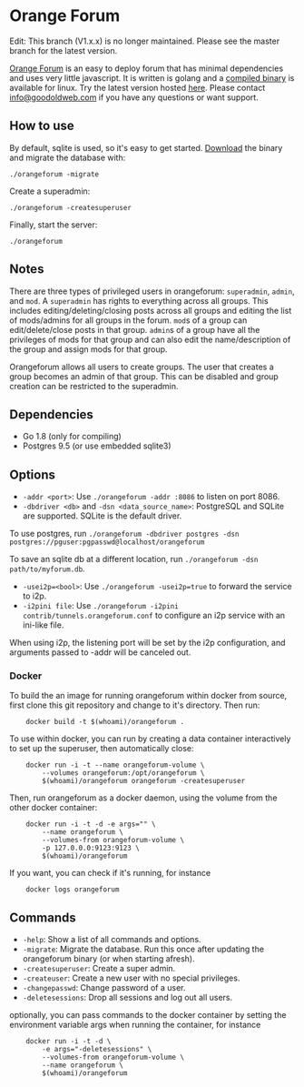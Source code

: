 Orange Forum
============

Edit: This branch (V1.x.x) is no longer maintained. Please see the master branch for the latest version.

[Orange Forum](http://www.goodoldweb.com/orangeforum/) is an easy to deploy forum that has minimal dependencies and uses very little javascript.
It is written is golang and a [compiled binary](https://github.com/s-gv/orangeforum/releases) is available for linux.
Try the latest version hosted [here](https://groups.goodoldweb.com/).
Please contact [info@goodoldweb.com](mailto:info@goodoldweb.com) if you have any questions or want support.

How to use
----------

By default, sqlite is used, so it's easy to get started.
[Download](https://github.com/s-gv/orangeforum/releases) the binary and migrate the database with:

```
./orangeforum -migrate
```

Create a superadmin:

```
./orangeforum -createsuperuser
```

Finally, start the server:

```
./orangeforum
```

Notes
-----

There are three types of privileged users in orangeforum: `superadmin`, `admin`, and `mod`. A `superadmin` has rights to
everything across all groups. This includes editing/deleting/closing posts across all groups and editing the list
of mods/admins for all groups in the forum. `mod`s of a group can edit/delete/close posts in that group. `admin`s of
a group have all the privileges of mods for that group and can also edit the name/description of the group and assign
mods for that group.

Orangeforum allows all users to create groups. The user that creates a group becomes an admin of that group.
This can be disabled and group creation can be restricted to the superadmin.

Dependencies
------------

- Go 1.8 (only for compiling)
- Postgres 9.5 (or use embedded sqlite3)

Options
-------

- `-addr <port>`: Use `./orangeforum -addr :8086` to listen on port 8086.
- `-dbdriver <db>` and `-dsn <data_source_name>`: PostgreSQL and SQLite are supported. SQLite is the default driver.

To use postgres, run `./orangeforum -dbdriver postgres -dsn postgres://pguser:pgpasswd@localhost/orangeforum`

To save an sqlite db at a different location, run `./orangeforum -dsn path/to/myforum.db`.

- `-usei2p=<bool>`: Use `./orangeforum -usei2p=true` to forward the service to i2p.
- `-i2pini file`: Use `./orangeforum -i2pini contrib/tunnels.orangeforum.conf` to configure an i2p service with an ini-like file.

When using i2p, the listening port will be set by the i2p configuration, and
arguments passed to -addr will be canceled out.

### Docker

To build the an image for running orangeforum within docker from source, first
clone this git repository and change to it's directory. Then run:

        docker build -t $(whoami)/orangeforum .

To use within docker, you can run by creating a data container interactively to
set up the superuser, then automatically close:

        docker run -i -t --name orangeforum-volume \
            --volumes orangeforum:/opt/orangeforum \
            $(whoami)/orangeforum orangeforum -createsuperuser

Then, run orangeforum as a docker daemon, using the volume from the other docker
container:

        docker run -i -t -d -e args="" \
            --name orangeforum \
            --volumes-from orangeforum-volume \
            -p 127.0.0.0:9123:9123 \
            $(whoami)/orangeforum

If you want, you can check if it's running, for instance

        docker logs orangeforum

Commands
--------

- `-help`: Show a list of all commands and options.
- `-migrate`: Migrate the database. Run this once after updating the orangeforum binary (or when starting afresh).
- `-createsuperuser`: Create a super admin.
- `-createuser`: Create a new user with no special privileges.
- `-changepasswd`: Change password of a user.
- `-deletesessions`: Drop all sessions and log out all users.

optionally, you can pass commands to the docker container by setting the
environment variable args when running the container, for instance

        docker run -i -t -d \
            -e args="-deletesessions" \
            --volumes-from orangeforum-volume \
            --name orangeforum \
            $(whoami)/orangeforum
